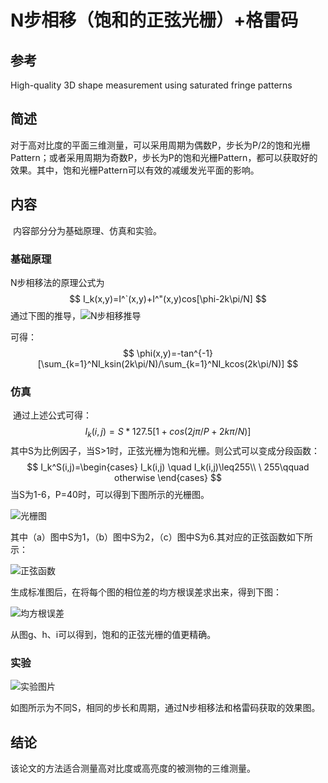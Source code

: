# N步相移（饱和的正弦光栅）+格雷码

## 参考

High-quality 3D shape measurement using saturated fringe patterns  

## 简述

​	对于高对比度的平面三维测量，可以采用周期为偶数P，步长为P/2的饱和光栅Pattern；或者采用周期为奇数P，步长为P的饱和光栅Pattern，都可以获取好的效果。其中，饱和光栅Pattern可以有效的减缓发光平面的影响。

## 内容

​	内容部分分为基础原理、仿真和实验。

### 基础原理

N步相移法的原理公式为
$$
I_k(x,y)=I^`(x,y)+I^"(x,y)cos[\phi-2k\pi/N]
$$
通过下图的推导，![N步相移推导](\picture\N步相移推导.jpg)

可得：
$$
\phi(x,y)=-tan^{-1}[\sum_{k=1}^NI_ksin(2k\pi/N)/\sum_{k=1}^NI_kcos(2k\pi/N)]
$$

### 仿真

​	通过上述公式可得：
$$
I_k(i,j)=S*127.5[1+cos(2j\pi/P+2k\pi/N)]
$$
其中S为比例因子，当S>1时，正弦光栅为饱和光栅。则公式可以变成分段函数：
$$
I_k^S(i,j)=\begin{cases}
I_k(i,j) \quad I_k(i,j)\leq255\\
\ 255\qquad  otherwise
\end{cases}
$$
当S为1-6，P=40时，可以得到下图所示的光栅图。

![光栅图](\picture\光栅图.png)

其中（a）图中S为1，（b）图中S为2，（c）图中S为6.其对应的正弦函数如下所示：

![正弦函数](\picture\正弦函数.png)

生成标准图后，在将每个图的相位差的均方根误差求出来，得到下图：

![均方根误差](\picture\均方根误差.png)

从图g、h、i可以得到，饱和的正弦光栅的值更精确。

### 实验

![实验图片](\picture\实验图片.png)

如图所示为不同S，相同的步长和周期，通过N步相移法和格雷码获取的效果图。

## 结论

该论文的方法适合测量高对比度或高亮度的被测物的三维测量。